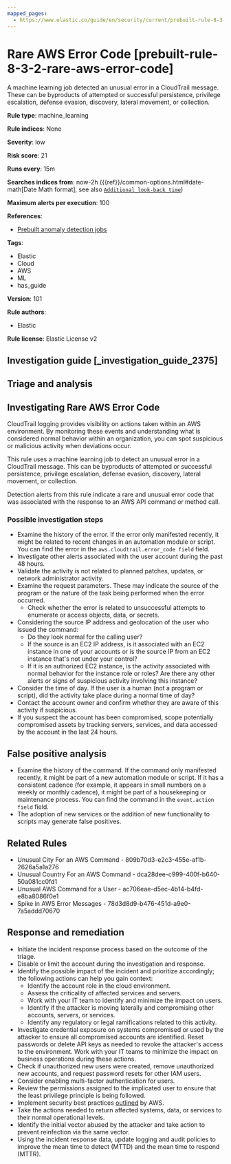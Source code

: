 ```yaml
---
mapped_pages:
  - https://www.elastic.co/guide/en/security/current/prebuilt-rule-8-3-2-rare-aws-error-code.html
---
```


# Rare AWS Error Code [prebuilt-rule-8-3-2-rare-aws-error-code]

A machine learning job detected an unusual error in a CloudTrail message. These can be byproducts of attempted or successful persistence, privilege escalation, defense evasion, discovery, lateral movement, or collection.

**Rule type**: machine_learning

**Rule indices**: None

**Severity**: low

**Risk score**: 21

**Runs every**: 15m

**Searches indices from**: now-2h ({{ref}}/common-options.html#date-math[Date Math format], see also [`Additional look-back time`](docs-content://solutions/security/detect-and-alert/create-detection-rule.md#rule-schedule))

**Maximum alerts per execution**: 100

**References**:

* [Prebuilt anomaly detection jobs](docs-content://reference/security/prebuilt-anomaly-detection-jobs.md)

**Tags**:

* Elastic
* Cloud
* AWS
* ML
* has_guide

**Version**: 101

**Rule authors**:

* Elastic

**Rule license**: Elastic License v2

## Investigation guide [_investigation_guide_2375]

## Triage and analysis

## Investigating Rare AWS Error Code

CloudTrail logging provides visibility on actions taken within an AWS environment. By monitoring these events and
understanding what is considered normal behavior within an organization, you can spot suspicious or malicious activity
when deviations occur.

This rule uses a machine learning job to detect an unusual error in a CloudTrail message. This can be byproducts of
attempted or successful persistence, privilege escalation, defense evasion, discovery, lateral movement, or collection.

Detection alerts from this rule indicate a rare and unusual error code that was associated with the response to an AWS
API command or method call.

### Possible investigation steps

- Examine the history of the error. If the error only manifested recently, it might be related to recent changes in an
automation module or script. You can find the error in the `aws.cloudtrail.error_code field` field.
- Investigate other alerts associated with the user account during the past 48 hours.
- Validate the activity is not related to planned patches, updates, or network administrator activity.
- Examine the request parameters. These may indicate the source of the program or the nature of the task being performed
when the error occurred.
    - Check whether the error is related to unsuccessful attempts to enumerate or access objects, data, or secrets.
- Considering the source IP address and geolocation of the user who issued the command:
    - Do they look normal for the calling user?
    - If the source is an EC2 IP address, is it associated with an EC2 instance in one of your accounts or is the source
    IP from an EC2 instance that's not under your control?
    - If it is an authorized EC2 instance, is the activity associated with normal behavior for the instance role or roles?
    Are there any other alerts or signs of suspicious activity involving this instance?
- Consider the time of day. If the user is a human (not a program or script), did the activity take place during a normal
time of day?
- Contact the account owner and confirm whether they are aware of this activity if suspicious.
- If you suspect the account has been compromised, scope potentially compromised assets by tracking servers, services,
and data accessed by the account in the last 24 hours.

## False positive analysis

- Examine the history of the command. If the command only manifested recently, it might be part of a new automation
module or script. If it has a consistent cadence (for example, it appears in small numbers on a weekly or monthly cadence),
it might be part of a housekeeping or maintenance process. You can find the command in the `event.action field` field.
- The adoption of new services or the addition of new functionality to scripts may generate false positives.

## Related Rules

- Unusual City For an AWS Command - 809b70d3-e2c3-455e-af1b-2626a5a1a276
- Unusual Country For an AWS Command - dca28dee-c999-400f-b640-50a081cc0fd1
- Unusual AWS Command for a User - ac706eae-d5ec-4b14-b4fd-e8ba8086f0e1
- Spike in AWS Error Messages - 78d3d8d9-b476-451d-a9e0-7a5addd70670

## Response and remediation

- Initiate the incident response process based on the outcome of the triage.
- Disable or limit the account during the investigation and response.
- Identify the possible impact of the incident and prioritize accordingly; the following actions can help you gain context:
    - Identify the account role in the cloud environment.
    - Assess the criticality of affected services and servers.
    - Work with your IT team to identify and minimize the impact on users.
    - Identify if the attacker is moving laterally and compromising other accounts, servers, or services.
    - Identify any regulatory or legal ramifications related to this activity.
- Investigate credential exposure on systems compromised or used by the attacker to ensure all compromised accounts are
identified. Reset passwords or delete API keys as needed to revoke the attacker's access to the environment. Work with
your IT teams to minimize the impact on business operations during these actions.
- Check if unauthorized new users were created, remove unauthorized new accounts, and request password resets for other IAM users.
- Consider enabling multi-factor authentication for users.
- Review the permissions assigned to the implicated user to ensure that the least privilege principle is being followed.
- Implement security best practices [outlined](https://aws.amazon.com/premiumsupport/knowledge-center/security-best-practices/) by AWS.
- Take the actions needed to return affected systems, data, or services to their normal operational levels.
- Identify the initial vector abused by the attacker and take action to prevent reinfection via the same vector.
- Using the incident response data, update logging and audit policies to improve the mean time to detect (MTTD) and the
mean time to respond (MTTR).

